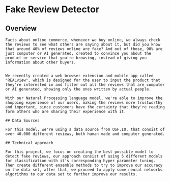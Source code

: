 # Fake Review Detector

## Overview

    Facts about online commerce, whenever we buy online, we always check the reviews to see what others are saying about it, but did you know that around 40% of reviews online are fake? And out of those, 90% are just computer or AI generated, created to convince you about the product or service that you're browsing, instead of giving you information about other buyers.

    
    We recently created a web browser extension and mobile app called "REALview", which is designed for the user to input the product that they're interested in and filter out all the reviews that are computer or AI generated, showing only the ones written by actual people.
    
    With our Natural Processing language model, we're able to improve the shopping experience of our users, making the reviews more trustworthy and important, since customers have the certainty that they're reading form others who are sharing their experience with it.

    ## Data Sources

    For this model, we're using a data source from OSF.IO, that consist of over 40.000 different reviews, both human made and computer generated.

    ## Technical approach

    For this project, we focus on creating the best possible model to detect fake reviews, our approach consist of using 5 different models for classification with it's corresponding hyper parameter tuning. Then create different ensemble methods to try to improve our accuracy on the data set, after that, we proceed to apply some neural networks algorithms to our data set to further improve our results.
    
 
